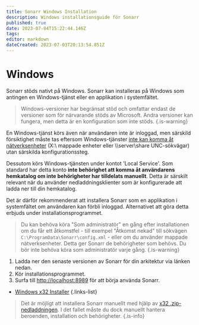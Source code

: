 ```yaml
---
title: Sonarr Windows Installation
description: Windows installationsguide för Sonarr
published: true
date: 2023-07-04T15:22:44.146Z
tags: 
editor: markdown
dateCreated: 2023-07-03T20:13:54.851Z
---
```


# Windows

Sonarr stöds nativt på Windows. Sonarr kan installeras på Windows som antingen en Windows-tjänst eller en applikation i systemfältet.

> Windows-versioner har begränsat stöd och omfattar endast de versioner som för närvarande stöds av Microsoft. Andra versioner kan fungera, men detta är en konfiguration som inte stöds.
{.is-warning}

En Windows-tjänst körs även när användaren inte är inloggad, men särskild försiktighet måste tas eftersom Windows-tjänster [inte kan komma åt nätverksenheter](https://learn.microsoft.com/en-us/windows/win32/services/services-and-redirected-drives) (X:\ mappade enheter eller \\\server\share UNC-sökvägar) utan särskilda konfigurationssteg.

Dessutom körs Windows-tjänsten under kontot 'Local Service'. Som standard har detta konto **inte behörighet att komma åt användarens hemkatalog om inte behörigheter har tilldelats manuellt**. Detta är särskilt relevant när du använder nedladdningsklienter som är konfigurerade att ladda ner till din hemkatalog.

Det är därför rekommenderat att installera Sonarr som en applikation i systemfältet om användaren kan förbli inloggad. Alternativet att göra detta erbjuds under installationsprogrammet.

> Du kan behöva köra "Som administratör" en gång efter installationen om du får ett åtkomstfel - till exempel "Åtkomst nekad" till sökvägen `C:\ProgramData\Sonarr\config.xml` - eller om du använder mappade nätverksenheter. Detta ger Sonarr de behörigheter som behövs. Du bör inte behöva köra som administratör varje gång.
{.is-warning}

1. Ladda ner den senaste versionen av Sonarr för din arkitektur via länken nedan.
1. Kör installationsprogrammet.
1. Surfa till <http://localhost:8989> för att börja använda Sonarr.

- [Windows x32 Installer](https://services.sonarr.tv/v1/download/main/latest?version=3&os=windows&installer=true)
{.links-list}

> Det är möjligt att installera Sonarr manuellt med hjälp av [x32 .zip-nedladdningen](https://services.sonarr.tv/v1/download/main/latest?version=3&os=windows). I det fallet måste du dock manuellt hantera beroenden, installation och behörigheter.
{.is-info}